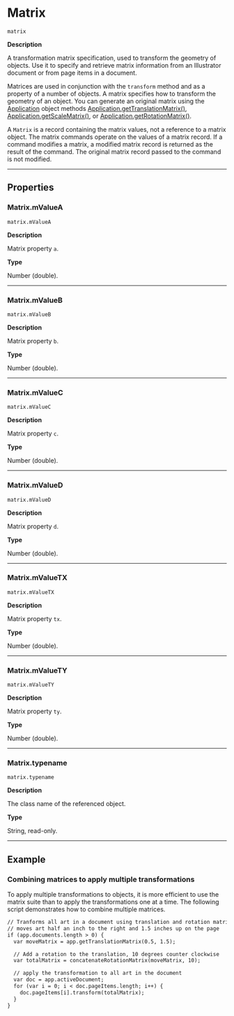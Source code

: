 # Matrix

`matrix`

**Description**

A transformation matrix specification, used to transform the geometry of objects. Use it to specify and retrieve matrix information from an Illustrator document or from page items in a document.

Matrices are used in conjunction with the `transform` method and as a property of a number of objects. A matrix specifies how to transform the geometry of an object. You can generate an original matrix using the [Application](./Application.md) object methods [Application.getTranslationMatrix()](Application.md#jsobjref-application-gettranslationmatrix), [Application.getScaleMatrix()](Application.md#jsobjref-application-getscalematrix), or [Application.getRotationMatrix()](Application.md#jsobjref-application-getrotationmatrix).

A `Matrix` is a record containing the matrix values, not a reference to a matrix object. The matrix commands operate on the values of a matrix record. If a command modifies a matrix, a modified matrix record is returned as the result of the command. The original matrix record passed to the command is not modified.

---

## Properties

### Matrix.mValueA

`matrix.mValueA`

**Description**

Matrix property `a`.

**Type**

Number (double).

---

### Matrix.mValueB

`matrix.mValueB`

**Description**

Matrix property `b`.

**Type**

Number (double).

---

### Matrix.mValueC

`matrix.mValueC`

**Description**

Matrix property `c`.

**Type**

Number (double).

---

### Matrix.mValueD

`matrix.mValueD`

**Description**

Matrix property `d`.

**Type**

Number (double).

---

### Matrix.mValueTX

`matrix.mValueTX`

**Description**

Matrix property `tx`.

**Type**

Number (double).

---

### Matrix.mValueTY

`matrix.mValueTY`

**Description**

Matrix property `ty`.

**Type**

Number (double).

---

### Matrix.typename

`matrix.typename`

**Description**

The class name of the referenced object.

**Type**

String, read-only.

---

## Example

### Combining matrices to apply multiple transformations

To apply multiple transformations to objects, it is more efficient to use the matrix suite than to apply the transformations one at a time. The following script demonstrates how to combine multiple matrices.

```default
// Tranforms all art in a document using translation and rotation matrices,
// moves art half an inch to the right and 1.5 inches up on the page
if (app.documents.length > 0) {
  var moveMatrix = app.getTranslationMatrix(0.5, 1.5);

  // Add a rotation to the translation, 10 degrees counter clockwise
  var totalMatrix = concatenateRotationMatrix(moveMatrix, 10);

  // apply the transformation to all art in the document
  var doc = app.activeDocument;
  for (var i = 0; i < doc.pageItems.length; i++) {
    doc.pageItems[i].transform(totalMatrix);
  }
}
```
